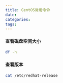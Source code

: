 ```yaml
---
title: CentOS常用命令
date:
categories:
tags:
---
```


#### 查看磁盘空间大小
```bash
df -h
```

#### 查看版本
```bash
cat /etc/redhat-release
```
